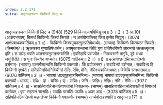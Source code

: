 ```yaml
---
index: 3.2.171
sutra: आदृगमहनजनः किकिनौ लिट् च

---
```

 आदृगमहनजनः किकिनौ लिट् च (948) (529 किकिन्प्रत्ययविधिसूत्रम्॥ 3 । 2 । 3 आ.10) (आक्षेपभाष्यम्) किमर्थं किकिनोः कित्त्वं क्रियते। न असंयोगाल्लिट् कित् इत्येव सिद्धम्। (3074 आक्षेपबाधकवार्तिकम्॥ 1 ॥) - किकिनोः कित्त्वमॄकारगुणप्रतिषेधार्थम्- (भाष्यम्) किकिनोः कित्करणं क्रियते। (किमर्थम्?।) ॠकारस्य गुणप्रतिषेधार्थम्। अयमॄकारान्तानां लिटि गुणः प्रतिषेधविषये आरभ्यते ऋच्छत्यॄताम् इति। स यथेह भवति आतस्तरतुरातस्तरुरिति। एवमिहापि प्रसज्येत - मित्रावरुणौ ततुरिः, दूरे अध्वा जगुरिरिति। स पुनः कित्त्वेन बाध्यते। (6075 वार्तिकम्॥ 2 ॥) ॥ 8 ॥ उत्सर्गश्छन्दसि सदादिभ्यो दर्शनात्- (भाष्यम्) उत्सर्गश्छन्दसि किकिनौ वक्तव्यौ। किं प्रयोजनम्?। सदादिभ्यो दर्शनात्। सदादिभ्य हि किकिनौ दृश्येते। सदिरमिनमिमनिविचीनां सेदिः, रेमिः, मेनिः, नेमिश्चक्रमिवाभवत्। विविचिं रत्नधातमम्॥ (6076 वार्तिकम्॥ 3 ॥) - भाषायां धाञ्ञूकृसृजनिनमिभ्यः- (भाष्यम्) भाषायां दाञ्ञ्कृसृजनिनमिभ्यः किकिनौ वक्तव्यौ। धाञ्ञ् - दधिः। कृ - चक्रिः। सृ - सस्रिः। जनि - जज्ञिः। नज्ञिः। नमि - नेमिः। (3077 वार्तिकम्॥ 4 ॥) - सासहिवावहिचाचलिपापतीनां निपातनम्- (भाष्यम्) सासहिवावहिचाचलिपापतीनां निपातनं कर्तव्यम्। वृषा सहमानं सासहिः। वावहिः चाचलिः पापतिः॥ अपर आह -  (3078 वार्तिकम्॥ 5 ॥) - सहिवहिचलिपतिभ्यो यङन्तेभ्यः किकिनौ वक्तव्यौ- (भाष्यम्) तान्येवोदाहरणानि॥ आदृगम॥ 171 ॥ 